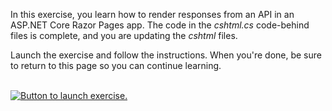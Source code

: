 In this exercise, you learn how to render responses from an API in an ASP.NET Core Razor Pages app. The code in the *cshtml.cs* code-behind files is complete, and you are updating the *cshtml* files.

Launch the exercise and follow the instructions. When you're done, be sure to return to this page so you can continue learning.

<br/>

<a href="https://go.microsoft.com/fwlink/?linkid=2261385" target="_blank">
    <img src="../media/launch-exercise.png" alt="Button to launch exercise.">
</a>

